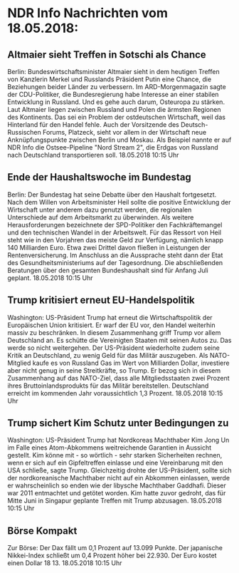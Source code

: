 # NDR Info Nachrichten vom 18.05.2018:


## Altmaier sieht Treffen in Sotschi als Chance
Berlin: Bundeswirtschaftsminister Altmaier sieht in dem heutigen Treffen von Kanzlerin Merkel und Russlands Präsident Putin eine Chance, die Beziehungen beider Länder zu verbessern. Im ARD-Morgenmagazin sagte der CDU-Politiker, die Bundesregierung habe Interesse an einer stabilen Entwicklung in Russland. Und es gehe auch darum, Osteuropa zu stärken. Laut Altmaier liegen zwischen Russland und Polen die ärmsten Regionen des Kontinents. Das sei ein Problem der ostdeutschen Wirtschaft, weil das Hinterland für den Handel fehle. Auch der Vorsitzende des Deutsch-Russischen Forums, Platzeck, sieht vor allem in der Wirtschaft neue Anknüpfungspunkte zwischen Berlin und Moskau. Als Beispiel nannte er auf NDR Info die Ostsee-Pipeline "Nord Stream 2", die Erdgas von Russland nach Deutschland transportieren soll. 18.05.2018 10:15 Uhr 

## Ende der Haushaltswoche im Bundestag
Berlin: Der Bundestag hat seine Debatte über den Haushalt fortgesetzt. Nach dem Willen von Arbeitsminister Heil sollte die positive Entwicklung der Wirtschaft unter anderem dazu genutzt werden, die regionalen Unterschiede auf dem Arbeitsmarkt zu überwinden. Als weitere Herausforderungen bezeichnete der SPD-Politiker den Fachkräftemangel und den technischen Wandel in der Arbeitswelt. Für das Ressort von Heil steht wie in den Vorjahren das meiste Geld zur Verfügung, nämlich knapp 140 Milliarden Euro. Etwa zwei Drittel davon fließen in Leistungen der Rentenversicherung. Im Anschluss an die Aussprache steht dann der Etat des Gesundheitsministeriums auf der Tagesordnung. Die abschließenden Beratungen über den gesamten Bundeshaushalt sind für Anfang Juli geplant. 18.05.2018 10:15 Uhr 

## Trump kritisiert erneut EU-Handelspolitik
Washington: US-Präsident Trump hat erneut die Wirtschaftspolitik der Europäischen Union kritisiert. Er warf der EU vor, den Handel weiterhin massiv zu beschränken. In diesem Zusammenhang griff Trump vor allem Deutschland an. Es schütte die Vereinigten Staaten mit seinen Autos zu. Das werde so nicht weitergehen. Der US-Präsident wiederholte zudem seine Kritik an Deutschland, zu wenig Geld für das Militär auszugeben. Als NATO-Mitglied kaufe es von Russland Gas im Wert von Milliarden Dollar, investiere aber nicht genug in seine Streitkräfte, so Trump. Er bezog sich in diesem Zusammenhang auf das NATO-Ziel, dass alle Mitgliedsstaaten zwei Prozent ihres Bruttoinlandsprodukts für das Militär bereitstellen. Deutschland erreicht im kommenden Jahr voraussichtlich 1,3 Prozent. 18.05.2018 10:15 Uhr 

## Trump sichert Kim Schutz unter Bedingungen zu
Washington: US-Präsident Trump hat Nordkoreas Machthaber Kim Jong Un im Falle eines Atom-Abkommens weitreichende Garantien in Aussicht gestellt. Kim könne mit - so wörtlich - sehr starken Sicherheiten rechnen, wenn er sich auf ein Gipfeltreffen einlasse und eine Vereinbarung mit den USA schließe, sagte Trump. Gleichzeitig drohte der US-Präsident, sollte sich der nordkoreanische Machthaber nicht auf ein Abkommen einlassen, werde er wahrscheinlich so enden wie der libysche Machthaber Gaddhafi. Dieser war 2011 entmachtet und getötet worden. Kim hatte zuvor gedroht, das für Mitte Juni in Singapur geplante Treffen mit Trump abzusagen. 18.05.2018 10:15 Uhr 

## Börse Kompakt
Zur Börse: Der Dax fällt um 0,1 Prozent auf 13.099 Punkte. Der japanische Nikkei-Index schließt um 0,4 Prozent höher bei 22.930. Der Euro kostet einen Dollar 18 13. 18.05.2018 10:15 Uhr 
